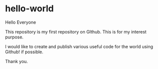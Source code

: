 # hello-world
Hello Everyone

This repository is my first repository on GIthub.
This is for my interest purpose.

I would like to create and publish various useful code for the world using Github!
if possible.

Thank you.
